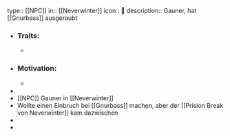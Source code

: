 type:: [[NPC]]
in:: [[Neverwinter]] 
icon:: 👤
description:: Gauner, hat [[Gnurbass]] ausgeraubt

- ### Traits:
	-
- ### Motivation:
	-
-
- [[NPC]] Gauner in [[Neverwinter]]
- Wollte einen Einbruch bei [[Gnurbass]] machen, aber der [[Prision Break von Neverwinter]] kam dazwischen
-
-